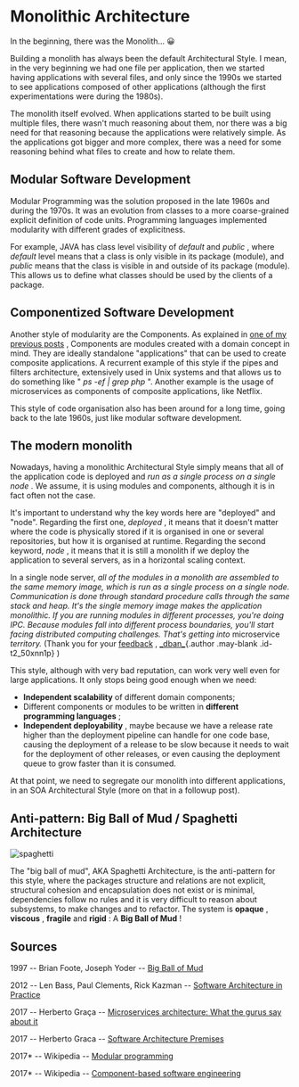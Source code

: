 Monolithic Architecture 
=======================

In the beginning, there was the Monolith... 😀

Building a monolith has always been the default Architectural Style. I
mean, in the very beginning we had one file per application, then we
started having applications with several files, and only since the 1990s
we started to see applications composed of other applications (although
the first experimentations were during the 1980s).

The monolith itself evolved. When applications started to be built using
multiple files, there wasn't much reasoning about them, nor there was a
big need for that reasoning because the applications were relatively
simple. As the applications got bigger and more complex, there was a
need for some reasoning behind what files to create and how to relate
them.

**Modular Software Development**
--------------------------------

Modular Programming was the solution proposed in the late 1960s and
during the 1970s. It was an evolution from classes to a more
coarse-grained explicit definition of code units. Programming languages
implemented modularity with different grades of explicitness.

For example, JAVA has class level visibility of *default* and *public* ,
where *default* level means that a class is only visible in its package
(module), and *public* means that the class is visible in and outside of
its package (module). This allows us to define what classes should be
used by the clients of a package.

**Componentized Software Development**
--------------------------------------

Another style of modularity are the Components. As explained in [one of
my previous
posts](https://herbertograca.com/2017/07/05/software-architecture-premises/)
, Components are modules created with a domain concept in mind. They are
ideally standalone "applications" that can be used to create composite
applications. A recurrent example of this style if the pipes and filters
architecture, extensively used in Unix systems and that allows us to do
something like " *ps -ef \| grep php* ". Another example is the usage of
microservices as components of composite applications, like Netflix.

This style of code organisation also has been around for a long time,
going back to the late 1960s, just like modular software development.

**The modern monolith**
-----------------------

Nowadays, having a monolithic Architectural Style simply means that all
of the application code is deployed and *run as a single process on a
single node* . We assume, it is using modules and components, although
it is in fact often not the case.

It's important to understand why the key words here are "deployed" and
"node". Regarding the first one, *deployed* , it means that it doesn't
matter where the code is physically stored if it is organised in one or
several repositories, but how it is organised at runtime. Regarding the
second keyword, *node* , it means that it is still a monolith if we
deploy the application to several servers, as in a horizontal scaling
context.

In a single node server, *all of the modules in a monolith are assembled
to the same memory image, which is run as a single process on a single
node. Communication is done through standard procedure calls through the
same stack and heap. It's the single memory image makes the application
monolithic. If you are running modules in different processes, you're
doing IPC. Because modules fall into different process boundaries,
you'll start facing distributed computing challenges. That's getting
into* microservice *territory.* (Thank you for your
[feedback](https://www.reddit.com/r/java/comments/6qmugy/monolithic_architecture/dkz11mt/)
, [\_dban\_](https://www.reddit.com/user/_dban_){.author .may-blank
.id-t2_50xnn1p} )

This style, although with very bad reputation, can work very well even
for large applications. It only stops being good enough when we need:

-   **Independent scalability** of different domain components;
-   Different components or modules to be written in **different
    programming languages** ;
-   **Independent deployability** , maybe because we have a release rate
    higher than the deployment pipeline can handle for one code base,
    causing the deployment of a release to be slow because it needs to
    wait for the deployment of other releases, or even causing the
    deployment queue to grow faster than it is consumed.

At that point, we need to segregate our monolith into different
applications, in an SOA Architectural Style (more on that in a followup
post).

**Anti-pattern: Big Ball of Mud / Spaghetti Architecture** 
----------------------------------------------------------

![spaghetti](https://herbertograca.files.wordpress.com/2017/03/spaghetti.png?w=1100)

The "big ball of mud", AKA Spaghetti Architecture, is the anti-pattern
for this style, where the packages structure and relations are not
explicit, structural cohesion and encapsulation does not exist or is
minimal, dependencies follow no rules and it is very difficult to reason
about subsystems, to make changes and to refactor. The system is
**opaque** , **viscous** , **fragile** and **rigid** : A **Big Ball of
Mud** !

**Sources**
-----------

1997 -- Brian Foote, Joseph Yoder -- [Big Ball of
Mud](http://www.laputan.org/pub/foote/mud.pdf)

2012 -- Len Bass, Paul Clements, Rick Kazman -- [Software Architecture
in
Practice](https://www.amazon.com/Software-Architecture-Practice-SEI-Engineering-ebook/dp/B009GMUL84)

2017 -- Herberto Graça -- [Microservices architecture: What the gurus
say about
it](https://herbertograca.com/2017/01/26/microservices-architecture/)

2017 -- Herberto Graca -- [Software Architecture
Premises](https://herbertograca.com/2017/07/05/software-architecture-premises/)

2017\* -- Wikipedia -- [Modular
programming](https://en.wikipedia.org/wiki/Modular_programming)

2017\* -- Wikipedia -- [Component-based software
engineering](https://en.wikipedia.org/wiki/Component-based_software_engineering)


